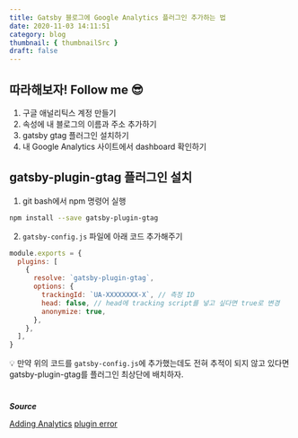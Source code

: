 ```yaml
---
title: Gatsby 블로그에 Google Analytics 플러그인 추가하는 법
date: 2020-11-03 14:11:51
category: blog
thumbnail: { thumbnailSrc }
draft: false
---
```


## 따라해보자! Follow me 😎

1. 구글 애널리틱스 계정 만들기
2. 속성에 내 블로그의 이름과 주소 추가하기
3. gatsby gtag 플러그인 설치하기
4. 내 Google Analytics 사이트에서 dashboard 확인하기 

## gatsby-plugin-gtag 플러그인 설치
1. git bash에서 npm 명령어 실행 

```bash
npm install --save gatsby-plugin-gtag
```
2. `gatsby-config.js` 파일에 아래 코드 추가해주기 

```js
module.exports = {
  plugins: [
    {
      resolve: `gatsby-plugin-gtag`,
      options: {
        trackingId: `UA-XXXXXXXX-X`, // 측정 ID
        head: false, // head에 tracking script를 넣고 싶다면 true로 변경 
        anonymize: true,
      },
    },
  ],
}
```
💡 만약 위의 코드를 `gatsby-config.js`에 추가했는데도 전혀 추적이 되지 않고 있다면 gatsby-plugin-gtag를 플러그인 최상단에 배치하자.

#

***Source***

[Adding Analytics](https://www.gatsbyjs.com/docs/adding-analytics/)
[plugin error](https://github.com/gatsbyjs/gatsby/issues/12967)